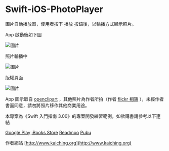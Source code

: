 # Swift-iOS-PhotoPlayer

圖片自動播放器，使用者按下 播放 按鈕後，以輪播方式顯示照片。

App 啟動後如下圖

![圖片](https://camo.githubusercontent.com/e20c6bf61dcbd0f293a4c790fe3e999202ccecd7/68747470733a2f2f6661726d352e737461746963666c69636b722e636f6d2f343337312f33363333353439343633315f356632363935313264665f6e2e6a7067 "Player01")

照片輪播中

![圖片](https://camo.githubusercontent.com/168a1f8a33afb20caca23403f8c943e82046c153/68747470733a2f2f6661726d352e737461746963666c69636b722e636f6d2f343336312f33363330343638303835325f646637356532343038665f6e2e6a7067 "Player02")

版權頁面

![圖片](https://camo.githubusercontent.com/8a75f2abf03a6a462af7ec414633750d11c9ad35/68747470733a2f2f6661726d352e737461746963666c69636b722e636f6d2f343337392f33353636343630333634335f303135376235393432665f6e2e6a7067 "Player05")

App 圖示取自 [openclipart](https://openclipart.org/ "openclipart") ，其他照片為作者所拍（作者 [flickr 相簿](https://www.flickr.com/photos/kaiching/ "flickr") ），未經作者書面同意，請勿將照片移作其他商業用途。

本專案為《Swift 入門指南 3.00》的專案開發練習範例，如欲購書請參考以下連結

[Google Play](https://play.google.com/store/books/details?id=AO9IBwAAQBAJ)
[iBooks Store](https://itunes.apple.com/us/book/id1079291979)
[Readmoo](https://readmoo.com/book/210034848000101)
[Pubu](http://www.pubu.com.tw/ebook/65565?apKey=576b20f092)

作者網站 [http://www.kaiching.org](http://www.kaiching.org)
